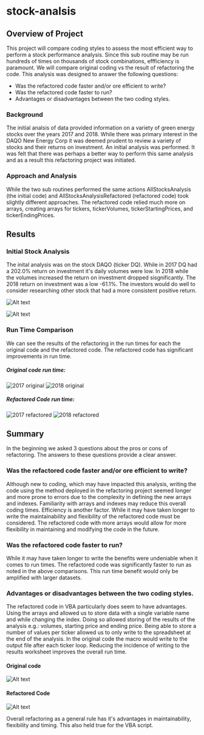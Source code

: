 # stock-analsis

## Overview of Project
This project will compare coding styles to assess the most efficient way to perform a stock performance analysis.  Since this sub routine may be run hundreds of times on thousands of stock combinations, effficiency is paramount.  We will compare original coding vs the result of refactoring the code.  This analysis was designed to answer the following questions:
* Was the refactored code faster and/or ore efficient to write?
* Was the refactored code faster to run?
* Advantages or disadvantages between the two coding styles.

### Background
The initial analsis of data provided information on a variety of green energy stocks over the years 2017 and 2018.  While there was primary interest in the DAQO New Energy Corp it was deemed prudent to review a variety of stocks and their returns on investment.  An initial analysis was performed.  It was felt that there was perhaps a better way to perform this same analysis and as a result this refactoring project was initiated.

### Approach and Analysis
While the two sub routines performed the same actions AllStocksAnalysis (the initial code) and AllStocksAnalysisRefactored (refactored code) took slightly different approaches.   The refactored code relied much more on arrays, creating arrays for tickers, tickerVolumes, tickerStartingPrices, and tickerEndingPrices. 

## Results

### Initial Stock Analysis
The inital analysis was on the stock DAQO (ticker DQ).  While in 2017 DQ had a 202.0% return on investment it's daily volumes were low.  In 2018 while the volumes increased the return on investment dropped sisgnificantly.  The 2018 return on investment was a low -61.1%.   The investors would do well to consider researching other stock that had a more consistent positive return.

![Alt text](https://github.com/SusanFair/stock-analysis/blob/main/Resources/VBA_Challenge_2017_table.PNG)   

![Alt text](https://github.com/SusanFair/stock-analysis/blob/main/Resources/VBA_Challenge_2018_table.PNG)


### Run Time Comparison
We can see the results of the refactoring in the run times for each the original code and the refactored code.  The refactored code has significant improvements in run time.  

##### Original code run time:
 ![2017 original](https://github.com/SusanFair/stock-analysis/blob/main/Resources/green_stocks_original/green_stocks_original_2017.PNG)  ![2018 original](https://github.com/SusanFair/stock-analysis/blob/main/Resources/green_stocks_original/green_stocks_original_2018.PNG) 


##### Refactored Code run time:
![2017 refactored](https://github.com/SusanFair/stock-analysis/blob/main/Resources/VBA_Challenge_2017.PNG)          ![2018 refactored](https://github.com/SusanFair/stock-analysis/blob/main/Resources/VBA_Challenge_2018.PNG)


## Summary
In the beginning we asked 3 questions about the pros or cons of refactoring.  The answers to these questions provide a clear answer.

### Was the refactored code faster and/or ore efficient to write?
Although new to coding, which may have impacted this analysis, writing the code using the method deployed in the refactoring project seemed longer and more prone to errors due to the complexity in defining the new arrays and indexes.  Familiarity with arrays and indexes may reduce this overall coding times.  Efficiency is another factor.  While it may have taken longer to write the maintainability and flexibility of the refactored code must be considered.  The refactored code with more arrays would allow for more flexibility in maintaining and modifying the code in the future.

### Was the refactored code faster to run?
While it may have taken longer to write the benefits were undeniable when it comes to run times.  The refactored code was significantly faster to run as noted in the above comparisons. This run time benefit would only be amplified with larger datasets.

### Advantages or disadvantages between the two coding styles.
The refactored code in VBA particularly does seem to have advantages.  Using the arrays and allowed us to store data with a single variable name and while changing the index.  Doing so allowed storing of the results of the analysis e.g.: volumes, starting price and ending price.  Being able to store a number of values per ticker allowed us to only write to the spreadsheet at the end of the analysis.  In the original code the macro would write to the output file after each ticker loop. Reducing the incidence of writing to the results worksheet improves the overall run time.

#### Original code

![Alt text](https://github.com/SusanFair/stock-analysis/blob/main/Resources/Write_original_code.PNG)


#### Refactored Code

![Alt text](https://github.com/SusanFair/stock-analysis/blob/main/Resources/Write_refactored_code.PNG)

Overall refactoring as a general rule has it's advantages in maintainability, flexibility and timing. This also held true for the VBA script.







